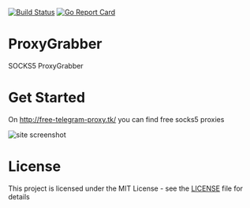 [![Build Status](https://travis-ci.org/trigun117/ProxyGrabber.svg?branch=master)](https://travis-ci.org/trigun117/ProxyGrabber) [![Go Report Card](https://goreportcard.com/badge/github.com/trigun117/ProxyGrabber)](https://goreportcard.com/report/github.com/trigun117/ProxyGrabber)
# ProxyGrabber

SOCKS5 ProxyGrabber

# Get Started

On http://free-telegram-proxy.tk/ you can find free socks5 proxies

![site screenshot](https://github.com/trigun117/ProxyGrabber/blob/master/image.jpg)

# License

This project is licensed under the MIT License - see the [LICENSE](LICENSE) file for details
